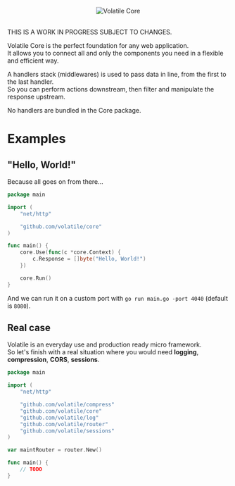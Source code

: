 <p align="center"><img src="https://s3-eu-west-1.amazonaws.com/whitedevops/volatile/volatile-core.png" alt="Volatile Core" title="Volatile Core"><br><br></p>

THIS IS A WORK IN PROGRESS SUBJECT TO CHANGES.

Volatile Core is the perfect foundation for any web application.  
It allows you to connect all and only the components you need in a flexible and efficient way.

A handlers stack (middlewares) is used to pass data in line, from the first to the last handler.  
So you can perform actions downstream, then filter and manipulate the response upstream.

No handlers are bundled in the Core package.

# Examples

## "Hello, World!"

Because all goes on from there…

```Go
package main

import (
	"net/http"

	"github.com/volatile/core"
)

func main() {
	core.Use(func(c *core.Context) {
		c.Response = []byte("Hello, World!")
	})

	core.Run()
}
```

And we can run it on a custom port with `go run main.go -port 4040` (default is `8080`).

## Real case

Volatile is an everyday use and production ready micro framework.  
So let's finish with a real situation where you would need **logging**, **compression**, **CORS**, **sessions**.

```Go
package main

import (
	"net/http"

	"github.com/volatile/compress"
	"github.com/volatile/core"
	"github.com/volatile/log"
	"github.com/volatile/router"
	"github.com/volatile/sessions"
)

var maintRouter = router.New()

func main() {
	// TODO
}
```
